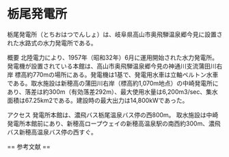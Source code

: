 # 栃尾発電所

栃尾発電所（とちおはつでんしょ）は、岐阜県高山市奥飛騨温泉郷今見に設置された水路式の水力発電所である。

概要
北陸電力により、1957年（昭和32年）6月に運用開始された水力発電所。発電機が設置されている本館は、高山市奥飛騨温泉郷今見の神通川支流蒲田川右岸 標高約770mの場所にある。発電機は1基で、発電用水車は立軸ペルトン水車である。取水施設は新穂高の蒲田川右岸（標高約1,070m地点）の中崎発電所にあり、落差は約300m（有効落差292m）、最大使用水量は6,200m3/sec、集水面積は67.25km2である。建設時の最大出力は14,800kWであった。

アクセス
発電所本館は、濃飛バス栃尾温泉バス停の西800m。
取水施設は中崎発電所本館前にあり、新穂高ロープウェイの新穂高温泉駅の南西約300m、濃飛バス新穂高温泉バス停の西すぐ。


== 参考文献 ==